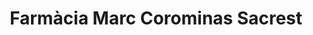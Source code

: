 ---
title: "Farmàcia Marc Corominas Sacrest"
url: /sant-esteve-den-bas/farmacia-marc-corominas-sacrest/
shop: farmacia
---